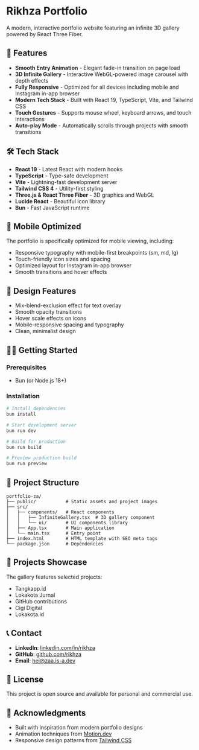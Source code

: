# Rikhza Portfolio

A modern, interactive portfolio website featuring an infinite 3D gallery powered by React Three Fiber.

## 🚀 Features

- **Smooth Entry Animation** - Elegant fade-in transition on page load
- **3D Infinite Gallery** - Interactive WebGL-powered image carousel with depth effects
- **Fully Responsive** - Optimized for all devices including mobile and Instagram in-app browser
- **Modern Tech Stack** - Built with React 19, TypeScript, Vite, and Tailwind CSS
- **Touch Gestures** - Supports mouse wheel, keyboard arrows, and touch interactions
- **Auto-play Mode** - Automatically scrolls through projects with smooth transitions

## 🛠️ Tech Stack

- **React 19** - Latest React with modern hooks
- **TypeScript** - Type-safe development
- **Vite** - Lightning-fast development server
- **Tailwind CSS 4** - Utility-first styling
- **Three.js & React Three Fiber** - 3D graphics and WebGL
- **Lucide React** - Beautiful icon library
- **Bun** - Fast JavaScript runtime

## 📱 Mobile Optimized

The portfolio is specifically optimized for mobile viewing, including:
- Responsive typography with mobile-first breakpoints (sm, md, lg)
- Touch-friendly icon sizes and spacing
- Optimized layout for Instagram in-app browser
- Smooth transitions and hover effects

## 🎨 Design Features

- Mix-blend-exclusion effect for text overlay
- Smooth opacity transitions
- Hover scale effects on icons
- Mobile-responsive spacing and typography
- Clean, minimalist design

## 🏃‍♂️ Getting Started

### Prerequisites

- Bun (or Node.js 18+)

### Installation

```bash
# Install dependencies
bun install

# Start development server
bun run dev

# Build for production
bun run build

# Preview production build
bun run preview
```

## 📂 Project Structure

```
portfolio-za/
├── public/           # Static assets and project images
├── src/
│   ├── components/   # React components
│   │   ├── InfiniteGallery.tsx  # 3D gallery component
│   │   └── ui/       # UI components library
│   ├── App.tsx       # Main application
│   └── main.tsx      # Entry point
├── index.html        # HTML template with SEO meta tags
└── package.json      # Dependencies
```

## 🎯 Projects Showcase

The gallery features selected projects:
- Tangkapp.id
- Lokakota Jurnal
- GitHub contributions
- Cigi Digital
- Lokakota.id

## 📞 Contact

- **LinkedIn**: [linkedin.com/in/rikhza](https://linkedin.com/in/rikhza)
- **GitHub**: [github.com/rikhza](https://github.com/rikhza)
- **Email**: [hei@zaa.is-a.dev](mailto:hei@zaa.is-a.dev)

## 📄 License

This project is open source and available for personal and commercial use.

## 🙏 Acknowledgments

- Built with inspiration from modern portfolio designs
- Animation techniques from [Motion.dev](https://motion.dev)
- Responsive design patterns from [Tailwind CSS](https://tailwindcss.com)

